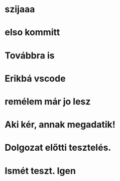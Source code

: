 # szijaaa
# elso kommitt
# Továbbra is
# Erikbá vscode
# remélem már jo lesz
# Aki kér, annak megadatik!
# Dolgozat előtti tesztelés.
# Ismét teszt. Igen
